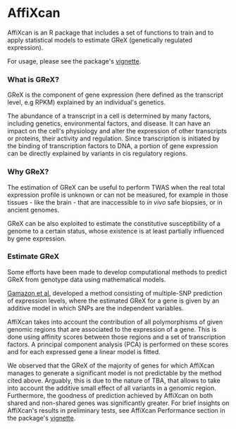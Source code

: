 # AffiXcan
AffiXcan is an R package that includes a set of functions to train and to apply statistical models to estimate GReX (genetically regulated expression).

For usage, please see the package's [vignette](https://mega.nz/#!DKgyEA6a!5vIl4tq8UwF-ftpZ3DVzVWEDFln_AtiIFh5thUBCVRE).

### What is GReX?
GReX is the component of gene expression (here defined as the transcript level, e.g RPKM) explained by an individual's genetics.

The abundance of a transcript in a cell is determined by many factors, including genetics, environmental factors, and disease. It can have an impact on the cell's physiology and alter the expression of other transcripts or proteins, their activity and regulation. Since transcription is initiated by the binding of transcription factors to DNA, a portion of gene expression can be directly explained by variants in cis regulatory regions.

### Why GReX?
The estimation of GReX can be useful to perform TWAS when the real total expression profile is unknown or can not be measured, for example in those tissues - like the brain - that are inaccessible to _in vivo_ safe biopsies, or in ancient genomes. 

GReX can be also exploited to estimate the constitutive susceptibility of a genome to a certain status, whose existence is at least partially influenced by gene expression.

### Estimate GReX
Some efforts have been made to develop computational methods to predict GReX from genotype data using mathematical models. 

[Gamazon et al.](http://www.nature.com/articles/ng.3367) developed a method consisting of multiple-SNP prediction of expression levels, where the estimated GReX for a gene is given by an additive model in which SNPs are the independent variables.

AffiXcan takes into account the contribution of all polymorphisms of given genomic regions that are associated to the expression of a gene. This is done using affinity scores between those regions and a set of transcription factors. A principal component analysis (PCA) is performed on these scores and for each expressed gene a linear model is fitted.

We observed that the GReX of the majority of genes for which AffiXcan manages to generate a significant model is not predictable by the method cited above. Arguably, this is due to the nature of TBA, that allows to take into account the additive small effect of all variants in a genomic region. Furthermore, the goodness of prediction achieved by AffiXcan on both shared and non-shared genes was significantly greater. For brief insights on AffiXcan's results in preliminary tests, see AffiXcan Performance section in the package's [vignette](https://mega.nz/#!DKgyEA6a!5vIl4tq8UwF-ftpZ3DVzVWEDFln_AtiIFh5thUBCVRE).
